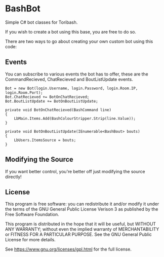 BashBot
=======

Simple C# bot classes for Toribash.



If you wish to create a bot using this base, you are free to do so.

There are two ways to go about creating your own custom bot using this code:

Events
------
You can subscribe to various events the bot has to offer, these are the CommandRecieved, ChatRecieved and BoutListUpdate events.

```CSharp
Bot = new Bot(login.Username, login.Password, login.Room.IP, login.Room.Port);
Bot.ChatRecieved += BotOnChatRecieved;
Bot.BoutListUpdate += BotOnBoutListUpdate;

private void BotOnChatRecieved(BashCommand line)
{
    LbMain.Items.Add(BashColourStripper.Strip(line.Value));
}

private void BotOnBoutListUpdate(IEnumerable<BashBout> bouts)
{
    LbUsers.ItemsSource = bouts;
}
```
    
Modifying the Source
--------------------
If you want better control, you're better off just modifying the source directly!


License
-------
This program is free software: you can redistribute it and/or modify
it under the terms of the GNU General Public License Verison 3 as published by
the Free Software Foundation.

This program is distributed in the hope that it will be useful,
but WITHOUT ANY WARRANTY; without even the implied warranty of
MERCHANTABILITY or FITNESS FOR A PARTICULAR PURPOSE.  See the
GNU General Public License for more details.

See https://www.gnu.org/licenses/gpl.html for the full license.
